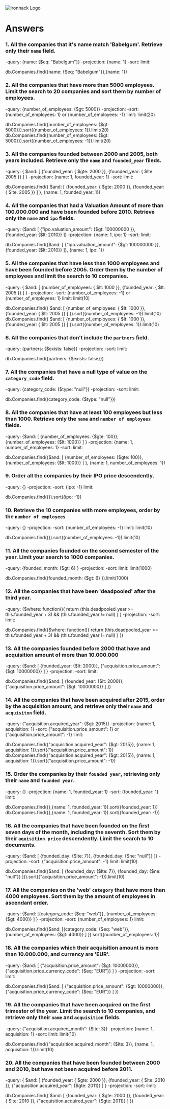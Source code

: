 ![Ironhack Logo](https://i.imgur.com/1QgrNNw.png)

# Answers

### 1. All the companies that it's name match 'Babelgum'. Retrieve only their `name` field.

<!-- Your Code Goes Here -->
-query: {name: {$eq: "Babelgum"}}
-projection: {name: 1}
-sort:
limit:

db.Companies.find({name: {$eq: "Babelgum"}},{name: 1})

### 2. All the companies that have more than 5000 employees. Limit the search to 20 companies and sort them by **number of employees**.

<!-- Your Code Goes Here -->
-query: {number_of_employees: {$gt: 5000}}
-projection:
-sort: {number_of_employees: 1} or {number_of_employees: -1}
limit: limit(20)

<!-- Ascending order -->db.Companies.find({number_of_employees: {$gt: 5000}}).sort({number_of_employees: 1}).limit(20)
<!-- Descending order -->db.Companies.find({number_of_employees: {$gt: 5000}}).sort({number_of_employees: -1}).limit(20)

### 3. All the companies founded between 2000 and 2005, both years included. Retrieve only the `name` and `founded_year` fileds.

<!-- Your Code Goes Here -->
-query: { $and: [ {founded_year: { $gte: 2000 }}, {founded_year: { $lte: 2005 }} ] }
-projection: {name: 1, founded_year: 1}
-sort:
limit:

db.Companies.find({ $and: [ {founded_year: { $gte: 2000 }}, {founded_year: { $lte: 2005 }} ] }, {name: 1, founded_year: 1})

### 4. All the companies that had a Valuation Amount of more than 100.000.000 and have been founded before 2010. Retrieve only the `name` and `ipo` fields.

<!-- Your Code Goes Here -->
-query: {$and: [ {"ipo.valuation_amount": {$gt: 100000000 }}, {founded_year: {$lt: 2010}} ]}
-projection: {name: 1, ipo: 1}
-sort:
limit:

db.Companies.find({$and: [ {"ipo.valuation_amount": {$gt: 100000000 }}, {founded_year: {$lt: 2010}} ]}, {name: 1, ipo: 1})


### 5. All the companies that have less than 1000 employees and have been founded before 2005. Order them by the number of employees and limit the search to 10 companies.

<!-- Your Code Goes Here -->
-query: { $and: [ {number_of_employees: { $lt: 1000 }}, {founded_year: { $lt: 2005 }} ] }
-projection:
-sort: {number_of_employees: -1} or {number_of_employees: 1}
limit: limit(10)

<!-- Descending order -->db.Companies.find({ $and: [ {number_of_employees: { $lt: 1000 }}, {founded_year: { $lt: 2005 }} ] }).sort({number_of_employees: -1}).limit(10)
<!-- Ascending order -->db.Companies.find({ $and: [ {number_of_employees: { $lt: 1000 }}, {founded_year: { $lt: 2005 }} ] }).sort({number_of_employees: 1}).limit(10)

### 6. All the companies that don't include the `partners` field.

<!-- Your Code Goes Here -->
-query: {partners: {$exists: false}}
-projection:
-sort:
limit:

db.Companies.find({partners: {$exists: false}})


### 7. All the companies that have a null type of value on the `category_code` field.

<!-- Your Code Goes Here -->
-query: {category_code: {$type: "null"}}
-projection:
-sort:
limit:

db.Companies.find({category_code: {$type: "null"}})

### 8. All the companies that have at least 100 employees but less than 1000. Retrieve only the `name` and `number of employees` fields.

<!-- Your Code Goes Here -->
-query: {$and: [ {number_of_employees: {$gte: 100}}, {number_of_employees: {$lt: 1000}} ] }
-projection: {name: 1, number_of_employees: 1}
-sort:
limit:

db.Companies.find({$and: [ {number_of_employees: {$gte: 100}}, {number_of_employees: {$lt: 1000}} ] }, {name: 1, number_of_employees: 1})


### 9. Order all the companies by their IPO price descendently.

<!-- Your Code Goes Here -->
-query: {}
-projection:
-sort: {ipo: -1}
limit:

db.Companies.find({}).sort({ipo: -1})

### 10. Retrieve the 10 companies with more employees, order by the `number of employees`

<!-- Your Code Goes Here -->
-query: {}
-projection:
-sort: {number_of_employees: -1}
limit: limit(10)

db.Companies.find({}).sort({number_of_employees: -1}).limit(10)

### 11. All the companies founded on the second semester of the year. Limit your search to 1000 companies.

<!-- Your Code Goes Here -->
-query: {founded_month: {$gt: 6} }
-projection:
-sort:
limit: limit(1000)

db.Companies.find({founded_month: {$gt: 6} }).limit(1000)

### 12. All the companies that have been 'deadpooled' after the third year.

<!-- Your Code Goes Here -->
-query: {$where: function(){ return (this.deadpooled_year >= this.founded_year + 3) && (this.founded_year != null) } }
-projection:
-sort:
limit:

db.Companies.find({$where: function(){ return (this.deadpooled_year >= this.founded_year + 3) && (this.founded_year != null) } })

### 13. All the companies founded before 2000 that have and acquisition amount of more than 10.000.000

<!-- Your Code Goes Here -->
-query: {$and: [ {founded_year: {$lt: 2000}}, {"acquisition.price_amount": {$gt: 10000000}} ] }
-projection:
-sort:
limit:

db.Companies.find({$and: [ {founded_year: {$lt: 2000}}, {"acquisition.price_amount": {$gt: 10000000}} ] })

### 14. All the companies that have been acquired after 2015, order by the acquisition amount, and retrieve only their `name` and `acquisiton` field.

<!-- Your Code Goes Here -->
-query: {"acquisition.acquired_year": {$gt: 2015}}
-projection: {name: 1, acquisition: 1}
-sort: {"acquisition.price_amount": 1} or {"acquisition.price_amount": -1}
limit:

<!-- Ascending order -->db.Companies.find({"acquisition.acquired_year": {$gt: 2015}}, {name: 1, acquisition: 1}).sort({"acquisition.price_amount": 1})
<!-- Descending order -->db.Companies.find({"acquisition.acquired_year": {$gt: 2015}}, {name: 1, acquisition: 1}).sort({"acquisition.price_amount": -1})


### 15. Order the companies by their `founded year`, retrieving only their `name` and `founded year`.

<!-- Your Code Goes Here -->
-query: {}
-projection: {name: 1, founded_year: 1}
-sort: {founded_year: 1}
limit:

<!-- Ascending order -->db.Companies.find({},{name: 1, founded_year: 1}).sort({founded_year: 1})
<!-- Descending order -->db.Companies.find({},{name: 1, founded_year: 1}).sort({founded_year: -1})

### 16. All the companies that have been founded on the first seven days of the month, including the seventh. Sort them by their `aquisition price` descendently. Limit the search to 10 documents.

<!-- Your Code Goes Here -->
-query: {$and: [ {founded_day: {$lte: 7}}, {founded_day: {$ne: "null"}} ]}
-projection:
-sort: {"acquisition.price_amount": -1}
limit: limit(10)

db.Companies.find({$and: [ {founded_day: {$lte: 7}}, {founded_day: {$ne: "null"}} ]}).sort({"acquisition.price_amount": -1}).limit(10)

### 17. All the companies on the 'web' `category` that have more than 4000 employees. Sort them by the amount of employees in ascendant order.

<!-- Your Code Goes Here -->
-query: {$and: [{category_code: {$eq: "web"}}, {number_of_employees: {$gt: 4000}} ] }
-projection:
-sort: {number_of_employees: 1}
limit:

db.Companies.find({$and: [{category_code: {$eq: "web"}}, {number_of_employees: {$gt: 4000}} ] }).sort({number_of_employees: 1})

### 18. All the companies which their acquisition amount is more than 10.000.000, and currency are 'EUR'.

<!-- Your Code Goes Here -->
-query: {$and: [ {"acquisition.price_amount": {$gt: 10000000}}, {"acquisition.price_currency_code": {$eq: "EUR"}} ] }
-projection:
-sort:
limit:

db.Companies.find({$and: [ {"acquisition.price_amount": {$gt: 10000000}}, {"acquisition.price_currency_code": {$eq: "EUR"}} ] })


### 19. All the companies that have been acquired on the first trimester of the year. Limit the search to 10 companies, and retrieve only their `name` and `acquisition` fields.

<!-- Your Code Goes Here -->
-query: {"acquisition.acquired_month": {$lte: 3}}
-projection: {name: 1, acquisition: 1}
-sort:
limit: limit(10)

db.Companies.find({"acquisition.acquired_month": {$lte: 3}}, {name: 1, acquisition: 1}).limit(10)

### 20. All the companies that have been founded between 2000 and 2010, but have not been acquired before 2011.

<!-- Your Code Goes Here -->
-query: { $and: [ {founded_year: { $gte: 2000 }}, {founded_year: { $lte: 2010 }}, {"acquisition.acquired_year": {$gte: 2011}} ] }
-projection:
-sort:
limit:

db.Companies.find({ $and: [ {founded_year: { $gte: 2000 }}, {founded_year: { $lte: 2010 }}, {"acquisition.acquired_year": {$gte: 2011}} ] })
